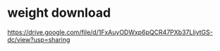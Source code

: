 # weight download
https://drive.google.com/file/d/1FxAuyODWxp6pQCR47PXb37LliytGS-dc/view?usp=sharing